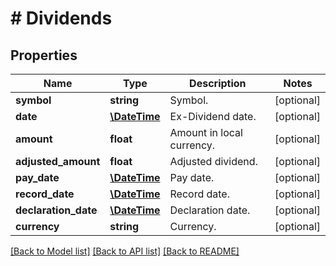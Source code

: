 # # Dividends

## Properties

Name | Type | Description | Notes
------------ | ------------- | ------------- | -------------
**symbol** | **string** | Symbol. | [optional] 
**date** | [**\DateTime**](\DateTime.md) | Ex-Dividend date. | [optional] 
**amount** | **float** | Amount in local currency. | [optional] 
**adjusted_amount** | **float** | Adjusted dividend. | [optional] 
**pay_date** | [**\DateTime**](\DateTime.md) | Pay date. | [optional] 
**record_date** | [**\DateTime**](\DateTime.md) | Record date. | [optional] 
**declaration_date** | [**\DateTime**](\DateTime.md) | Declaration date. | [optional] 
**currency** | **string** | Currency. | [optional] 

[[Back to Model list]](../../README.md#documentation-for-models) [[Back to API list]](../../README.md#documentation-for-api-endpoints) [[Back to README]](../../README.md)


